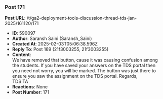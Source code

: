 ### Post 171
**Post URL**: /t/ga2-deployment-tools-discussion-thread-tds-jan-2025/161120/171
- **ID**: 590097
- **Author**: Saransh Saini (Saransh_Saini)
- **Created At**: 2025-02-03T05:06:38.596Z
- **Reply To**: Post 169 (21f3003255, 21f3003255)
- **Content**:  
  We have removed that button, cause it was causing confusion among the students.
If you have saved your answers on the TDS portal then you need not worry, you will be marked. The button was just there to ensure you saw the assignment on the TDS portal.
Regards,<br>
TDS TA
- **Reactions**: None
- **Post Number**: 171

